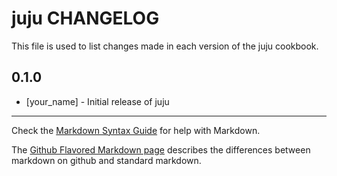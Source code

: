 juju CHANGELOG
==============

This file is used to list changes made in each version of the juju cookbook.

0.1.0
-----
- [your_name] - Initial release of juju

- - -
Check the [Markdown Syntax Guide](http://daringfireball.net/projects/markdown/syntax) for help with Markdown.

The [Github Flavored Markdown page](http://github.github.com/github-flavored-markdown/) describes the differences between markdown on github and standard markdown.
